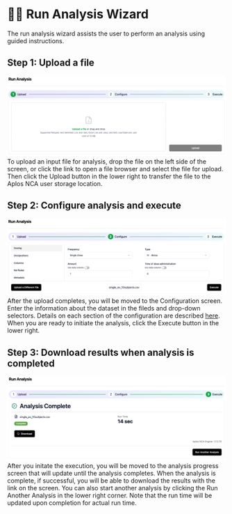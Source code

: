 # 🧙‍♂️ Run Analysis Wizard
The run analysis wizard assists the user to perform an analysis using guided instructions.

## Step 1: Upload a file
![Upload](./images/Wizard_upload.png)
To upload an input file for analysis, drop the file on the left side of the screen, or click the link to open a file browser and select the file for upload. Then click the Upload button in the lower right to transfer the file to the Aplos NCA user storage location.

## Step 2: Configure analysis and execute
![Configuration](./images/Wizard_configuration.png)
After the upload completes, you will be moved to the Configuration screen. Enter the information about the dataset in the fileds and drop-down selectors. Details on each section of the configuration are described [here](./config-dosing.md). When you are ready to initiate the analysis, click the Execute button in the lower right.

## Step 3: Download results when analysis is completed
![Results](./images/Wizard_complete.png)
After you initate the execution, you will be moved to the analysis progress screen that will update until the analysis completes. When the analysis is complete, if successful, you will be able to download the results with the link on the screen. You can also start another analysis by clicking the Run Another Analysis in the lower right corner. Note that the run time will be updated upon completion for actual run time.

